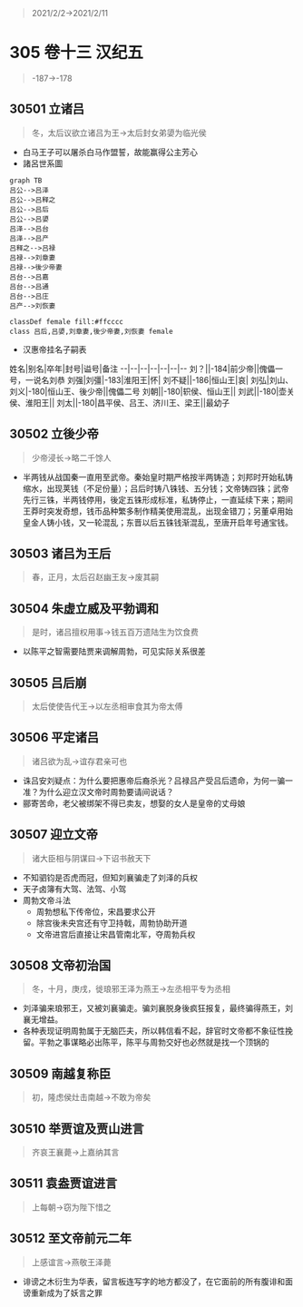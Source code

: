 > 2021/2/2->2021/2/11

# 305 卷十三 汉纪五

> -187->-178

## 30501 立诸吕
> 冬，太后议欲立诸吕为王->太后封女弟嬃为临光侯
- 白马王子可以屠杀白马作盟誓，故能赢得公主芳心
- 諸呂世系圖

```mermaid
graph TB
吕公-->吕泽
吕公-->吕释之
吕公-->吕后
吕公-->吕嬃
吕泽-->吕台
吕泽-->吕产
吕释之-->吕禄
吕禄-->刘章妻
吕禄-->後少帝妻
吕台-->吕嘉
吕台-->吕通
吕台-->吕庄
吕产-->刘恢妻

classDef female fill:#ffcccc
class 吕后,吕嬃,刘章妻,後少帝妻,刘恢妻 female
```

- 汉惠帝挂名子嗣表

姓名|别名|卒年|封号|谥号|备注
--|--|--|--|--|--|--
刘？||-184|前少帝||傀儡一号，一说名刘恭
刘强|刘彊|-183|淮阳王|怀|
刘不疑||-186|恒山王|哀|
刘弘|刘山、刘义|-180|恒山王、後少帝||傀儡二号
刘朝||-180|轵侯、恒山王||
刘武||-180|壶关侯、淮阳王||
刘太||-180|昌平侯、吕王、济川王、梁王||最幼子



## 30502 立後少帝
> 少帝浸长->略二千馀人

- 半两钱从战国秦一直用至武帝。秦始皇时期严格按半两铸造；刘邦时开始私铸缩水，出现荚钱（不足份量）；吕后时铸八铢钱、五分钱；文帝铸四铢；武帝先行三铢，半两钱停用，後定五铢形成标准，私铸停止，一直延续下来；期间王莽时突发奇想，钱币品种繁多制作精美使用混乱，出现金错刀；另董卓用始皇金人铸小钱，又一轮混乱；东晋以后五铢钱渐混乱，至唐开启年号通宝钱。

## 30503 诸吕为王后
> 春，正月，太后召赵幽王友->废其嗣

## 30504 朱虚立威及平勃调和
> 是时，诸吕擅权用事->钱五百万遗陆生为饮食费
- 以陈平之智需要陆贾来调解周勃，可见实际关系很差

## 30505 吕后崩
> 太后使使告代王->以左丞相审食其为帝太傅

## 30506 平定诸吕
> 诸吕欲为乱->谊存君亲可也
- 诛吕安刘疑点：为什么要把惠帝后裔杀光？吕禄吕产受吕后遗命，为何一骗一准？为什么迎立汉文帝时周勃要请间说话？
- 郦寄苦命，老父被绑架不得已卖友，想娶的女人是皇帝的丈母娘

## 30507 迎立文帝
> 诸大臣相与阴谋曰->下诏书赦天下
- 不知驷钧是否虎而冠，但知刘襄骗走了刘泽的兵权
- 天子卤簿有大驾、法驾、小驾
- 周勃文帝斗法
  - 周勃想私下传帝位，宋昌要求公开
  - 除宫後未央宫还有守卫持戟，周勃协助开道
  - 文帝进宫后直接让宋昌管南北军，夺周勃兵权

## 30508 文帝初治国
> 冬，十月，庚戌，徙琅邪王泽为燕王->左丞相平专为丞相
- 刘泽骗来琅邪王，又被刘襄骗走。骗刘襄脱身後疯狂报复，最终骗得燕王，刘襄无增益。
- 各种表现证明周勃属于无脑匹夫，所以韩信看不起，辞官时文帝都不象征性挽留。平勃之事谋略必出陈平，陈平与周勃交好也必然就是找一个顶锅的

## 30509 南越复称臣
> 初，隆虑侯灶击南越->不敢为帝矣

## 30510 举贾谊及贾山进言
> 齐哀王襄薨->上嘉纳其言

## 30511 袁盎贾谊进言
> 上每朝->窃为陛下惜之

## 30512 至文帝前元二年
> 上感谊言->燕敬王泽薨

- 诽谤之木衍生为华表，留言板连写字的地方都没了，在它面前的所有腹诽和面谤重新成为了妖言之罪
